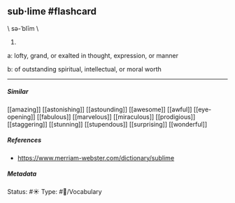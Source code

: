 ## sub·lime #flashcard 
\ sə-ˈblīm \

1.

a: lofty, grand, or exalted in thought, expression, or manner

b: of outstanding spiritual, intellectual, or moral worth
___
##### Similar
[[amazing]]
[[astonishing]]
[[astounding]]
[[awesome]]
[[awful]]
[[eye-opening]]
[[fabulous]]
[[marvelous]]
[[miraculous]]
[[prodigious]]
[[staggering]]
[[stunning]]
[[stupendous]]
[[surprising]]
[[wonderful]]

##### References
- https://www.merriam-webster.com/dictionary/sublime

##### Metadata
Status: #☀️ 
Type: #🔵/Vocabulary
